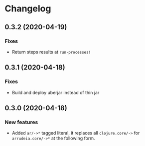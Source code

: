 # Changelog

## 0.3.2 (2020-04-19)

### Fixes

* Return steps results at `run-processes!`

## 0.3.1 (2020-04-18)

### Fixes

* Build and deploy uberjar instead of thin jar

## 0.3.0 (2020-04-18)

### New features

* Added `ar/->*` tagged literal, it replaces all `clojure.core/->` for
`arrudeia.core/->*` at the following form.
